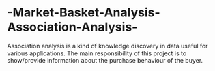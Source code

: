 # -Market-Basket-Analysis-Association-Analysis-
Association analysis is a kind of knowledge discovery in data useful for various applications. The main responsibility of this project is to show/provide information about the purchase behaviour of the buyer.
